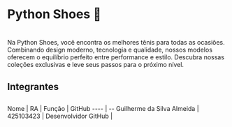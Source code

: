 # **Python Shoes** 👟 <h1>

Na Python Shoes, você encontra os melhores tênis para todas as ocasiões. Combinando design moderno, tecnologia e qualidade, nossos modelos oferecem o equilíbrio perfeito entre performance e estilo. Descubra nossas coleções exclusivas e leve seus passos para o próximo nível.



## **Integrantes** <h2>

Nome | RA | Função | GitHub 
---- | --
Guilherme da Silva Almeida | 425103423 | Desenvolvidor GitHub | 

